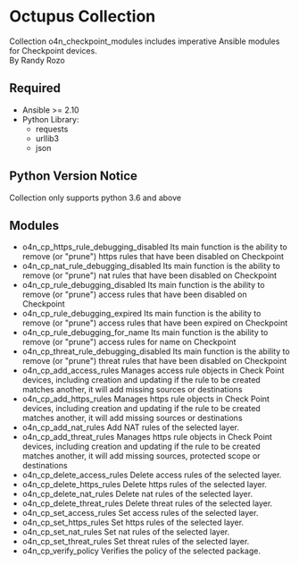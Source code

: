 # Octupus Collection

Collection o4n_checkpoint_modules includes imperative Ansible modules for Checkpoint devices.  
By Randy Rozo

## Required

- Ansible >= 2.10  
- Python Library: 
  - requests
  - urllib3
  - json

## Python Version Notice  

Collection only supports python 3.6 and above  

## Modules

- o4n_cp_https_rule_debugging_disabled
  Its main function is the ability to remove (or "prune") https rules that have been disabled on Checkpoint  
- o4n_cp_nat_rule_debugging_disabled
  Its main function is the ability to remove (or "prune") nat rules that have been disabled on Checkpoint  
- o4n_cp_rule_debugging_disabled
  Its main function is the ability to remove (or "prune") access rules that have been disabled on Checkpoint  
- o4n_cp_rule_debugging_expired
  Its main function is the ability to remove (or "prune") access rules that have been expired on Checkpoint  
- o4n_cp_rule_debugging_for_name
  Its main function is the ability to remove (or "prune") access rules for name on Checkpoint  
- o4n_cp_threat_rule_debugging_disabled
  Its main function is the ability to remove (or "prune") threat rules that have been disabled on Checkpoint  
- o4n_cp_add_access_rules
  Manages access rule objects in Check Point devices, including creation and updating if the rule to be created matches another, it will add missing sources or destinations
- o4n_cp_add_https_rules
  Manages https rule objects in Check Point devices, including creation and updating if the rule to be created matches another, it will add missing sources or destinations
- o4n_cp_add_nat_rules
  Add NAT rules of the selected layer.
- o4n_cp_add_threat_rules
  Manages https rule objects in Check Point devices, including creation and updating if the rule to be created matches another, it will add missing sources, protected scope or destinations
- o4n_cp_delete_access_rules
  Delete access rules of the selected layer.
- o4n_cp_delete_https_rules
  Delete https rules of the selected layer.
- o4n_cp_delete_nat_rules
  Delete nat rules of the selected layer.
- o4n_cp_delete_threat_rules
  Delete threat rules of the selected layer.
- o4n_cp_set_access_rules
  Set access rules of the selected layer.
- o4n_cp_set_https_rules
  Set https rules of the selected layer.
- o4n_cp_set_nat_rules
  Set nat rules of the selected layer.
- o4n_cp_set_threat_rules
  Set threat rules of the selected layer.
- o4n_cp_verify_policy
  Verifies the policy of the selected package.
